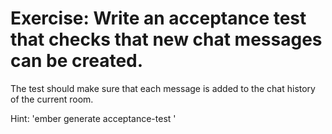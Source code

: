 # Exercise: Write an acceptance test that checks that new chat messages can be created.

The test should make sure that each message is added to the chat history of the current room.

Hint: 'ember generate acceptance-test <name-of-test>'
